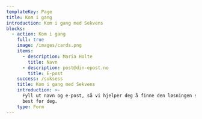 ```yaml
---
templateKey: Page
title: Kom i gang
introduction: Kom i gang med Sekvens
blocks:
  - action: Kom i gang
    full: true
    image: /images/cards.png
    items:
      - description: Maria Holte
        title: Navn
      - description: post@din-epost.no
        title: E-post
    success: /suksess
    title: Kom i gang med Sekvens
    introduction: >-
      Fyll ut navn og e-post, så vi hjelper deg å finne den løsningen som passer
      best for deg.
    type: Form
---
```


